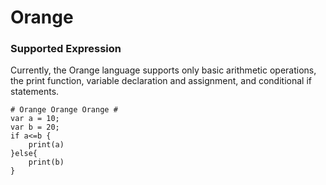 # Orange

### Supported Expression ###

Currently, the Orange language supports only basic arithmetic operations, the print function, variable declaration and assignment, and conditional if statements.  

```
# Orange Orange Orange #
var a = 10;
var b = 20;
if a<=b {
    print(a)
}else{
    print(b)
}
```

